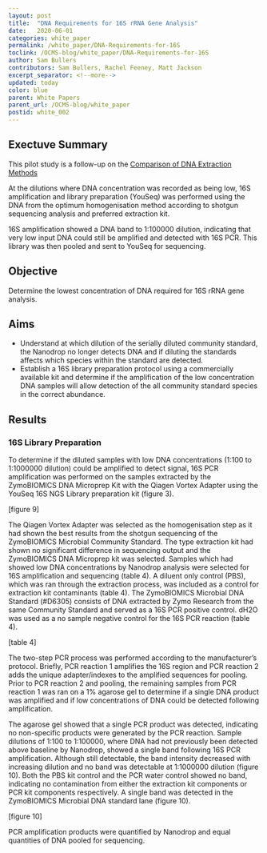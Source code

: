 ```yaml
---
layout: post
title:  "DNA Requirements for 16S rRNA Gene Analysis"
date:   2020-06-01
categories: white_paper
permalink: /white_paper/DNA-Requirements-for-16S
toclink: /OCMS-blog/white_paper/DNA-Requirements-for-16S
author: Sam Bullers
contributors: Sam Bullers, Rachel Feeney, Matt Jackson
excerpt_separator: <!--more-->
updated: today
color: blue
parent: White Papers
parent_url: /OCMS-blog/white_paper
postid: white_002
---
```


## Exectuve Summary
This pilot study is a follow-up on the <a href="/OCMS-blog/white_paper/Comparison-of-DNA-Extraction-Methods">Comparison of DNA Extraction Methods</a>

At the dilutions where DNA concentration was recorded as being low, 16S amplification and library preparation (YouSeq) was performed using the DNA from the optimum homogenisation method according to shotgun sequencing analysis and preferred extraction kit.

16S amplification showed a DNA band to 1:100000 dilution, indicating that very low input DNA could still be amplified and detected with 16S PCR. This library was then pooled and sent to YouSeq for sequencing.

<!--more-->
## Objective
Determine the lowest concentration of DNA required for 16S rRNA gene analysis.

## Aims
* Understand at which dilution of the serially diluted community standard, the Nanodrop no longer detects DNA and if diluting the standards affects which species within the standard are detected.  
* Establish a 16S library preparation protocol using a commercially available kit and determine if the amplification of the low concentration DNA samples will allow detection of the all community standard species in the correct abundance.  

## Results
### 16S Library Preparation
To determine if the diluted samples with low DNA concentrations (1:100 to 1:1000000 dilution) could be amplified to detect signal, 16S PCR amplification was performed on the samples extracted by the ZymoBIOMICS DNA Microprep Kit with the Qiagen Vortex Adapter using the YouSeq 16S NGS Library preparation kit (figure 3).

[figure 9]

The Qiagen Vortex Adapter was selected as the homogenisation step as it had shown the best results from the shotgun sequencing of the ZymoBIOMICS Microbial Community Standard. The type extraction kit had shown no significant difference in sequencing output and the ZymoBIOMICS DNA Microprep kit was selected. Samples which had showed low DNA concentrations by Nanodrop analysis were selected for 16S amplification and sequencing (table 4). A diluent only control (PBS), which was ran through the extraction process, was included as a control for extraction kit contaminants (table 4). The ZymoBIOMICS Microbial DNA Standard (#D6305) consists of DNA extracted by Zymo Research from the same Community Standard and served as a 16S PCR positive control. dH2O was used as a no sample negative control for the 16S PCR reaction (table 4).

[table 4]

The two-step PCR process was performed according to the manufacturer’s protocol. Briefly, PCR reaction 1 amplifies the 16S region and PCR reaction 2 adds the unique adapter/indexes to the amplified sequences for pooling. Prior to PCR reaction 2 and pooling, the remaining samples from PCR reaction 1 was ran on a 1% agarose gel to determine if a single DNA product was amplified and if low concentrations of DNA could be detected following amplification.

The agarose gel showed that a single PCR product was detected, indicating no non-specific products were generated by the PCR reaction. Sample dilutions of 1:100 to 1:100000, where DNA had not previously been detected above baseline by Nanodrop, showed a single band following 16S PCR amplification. Although still detectable, the band intensity decreased with increasing dilution and no band was detectable at 1:1000000 dilution (figure 10). Both the PBS kit control and the PCR water control showed no band, indicating no contamination from either the extraction kit components or PCR kit components respectively. A single band was detected in the ZymoBIOMICS Microbial DNA standard lane (figure 10).

 [figure 10]

 PCR amplification products were quantified by Nanodrop and equal quantities of DNA pooled for sequencing.

